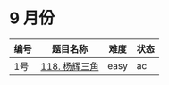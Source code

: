 # 9 月份

**编号**|**题目名称**|**难度**|**状态**
--------|------------|--------|--------
1号|[118. 杨辉三角](./第1题%20118.%20杨辉三角)|easy|ac
